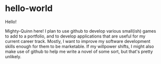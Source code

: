 # hello-world

Hello!

Mighty-Quinn here! I plan to use github to develop various small(ish) games to add to a portfolio, and to develop applications that are useful for my current career track. Mostly, I want to improve my software development skills enough for them to be marketable. If my willpower shifts, I might also make use of github to help me write a novel of some sort, but that's pretty unlikely.

